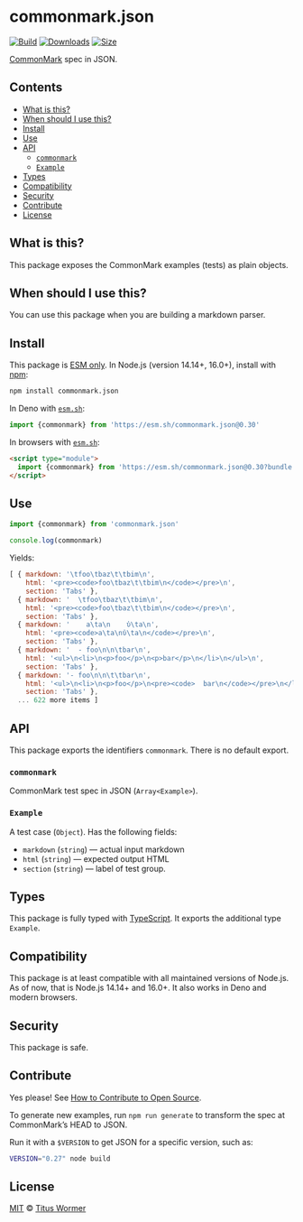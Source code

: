 # commonmark.json

[![Build][build-badge]][build]
[![Downloads][downloads-badge]][downloads]
[![Size][size-badge]][size]

[CommonMark][] spec in JSON.

## Contents

*   [What is this?](#what-is-this)
*   [When should I use this?](#when-should-i-use-this)
*   [Install](#install)
*   [Use](#use)
*   [API](#api)
    *   [`commonmark`](#commonmark)
    *   [`Example`](#example)
*   [Types](#types)
*   [Compatibility](#compatibility)
*   [Security](#security)
*   [Contribute](#contribute)
*   [License](#license)

## What is this?

This package exposes the CommonMark examples (tests) as plain objects.

## When should I use this?

You can use this package when you are building a markdown parser.

## Install

This package is [ESM only][esm].
In Node.js (version 14.14+, 16.0+), install with [npm][]:

```sh
npm install commonmark.json
```

In Deno with [`esm.sh`][esmsh]:

```js
import {commonmark} from 'https://esm.sh/commonmark.json@0.30'
```

In browsers with [`esm.sh`][esmsh]:

```html
<script type="module">
  import {commonmark} from 'https://esm.sh/commonmark.json@0.30?bundle'
</script>
```

## Use

```js
import {commonmark} from 'commonmark.json'

console.log(commonmark)
```

Yields:

```js
[ { markdown: '\tfoo\tbaz\t\tbim\n',
    html: '<pre><code>foo\tbaz\t\tbim\n</code></pre>\n',
    section: 'Tabs' },
  { markdown: '  \tfoo\tbaz\t\tbim\n',
    html: '<pre><code>foo\tbaz\t\tbim\n</code></pre>\n',
    section: 'Tabs' },
  { markdown: '    a\ta\n    ὐ\ta\n',
    html: '<pre><code>a\ta\nὐ\ta\n</code></pre>\n',
    section: 'Tabs' },
  { markdown: '  - foo\n\n\tbar\n',
    html: '<ul>\n<li>\n<p>foo</p>\n<p>bar</p>\n</li>\n</ul>\n',
    section: 'Tabs' },
  { markdown: '- foo\n\n\t\tbar\n',
    html: '<ul>\n<li>\n<p>foo</p>\n<pre><code>  bar\n</code></pre>\n</li>\n</ul>\n',
    section: 'Tabs' },
  ... 622 more items ]
```

## API

This package exports the identifiers `commonmark`.
There is no default export.

### `commonmark`

CommonMark test spec in JSON (`Array<Example>`).

### `Example`

A test case (`Object`).
Has the following fields:

*   `markdown` (`string`) — actual input markdown
*   `html` (`string`) — expected output HTML
*   `section` (`string`) — label of test group.

## Types

This package is fully typed with [TypeScript][].
It exports the additional type `Example`.

## Compatibility

This package is at least compatible with all maintained versions of Node.js.
As of now, that is Node.js 14.14+ and 16.0+.
It also works in Deno and modern browsers.

## Security

This package is safe.

## Contribute

Yes please!
See [How to Contribute to Open Source][contribute].

To generate new examples, run `npm run generate` to transform the spec at
CommonMark’s HEAD to JSON.

Run it with a `$VERSION` to get JSON for a specific version, such as:

```bash
VERSION="0.27" node build
```

## License

[MIT][license] © [Titus Wormer][author]

[build-badge]: https://github.com/wooorm/commonmark.json/workflows/main/badge.svg

[build]: https://github.com/wooorm/commonmark.json/actions

[downloads-badge]: https://img.shields.io/npm/dm/commonmark.json.svg

[downloads]: https://www.npmjs.com/package/commonmark.json

[size-badge]: https://img.shields.io/bundlephobia/minzip/commonmark.json.svg

[size]: https://bundlephobia.com/result?p=commonmark.json

[npm]: https://docs.npmjs.com/cli/install

[esmsh]: https://esm.sh

[license]: license

[author]: https://wooorm.com

[esm]: https://gist.github.com/sindresorhus/a39789f98801d908bbc7ff3ecc99d99c

[typescript]: https://www.typescriptlang.org

[contribute]: https://opensource.guide/how-to-contribute/

[commonmark]: https://spec.commonmark.org
